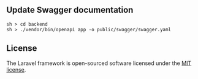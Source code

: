 ## Update Swagger documentation

```
sh > cd backend
sh > ./vendor/bin/openapi app -o public/swagger/swagger.yaml
```


## License
The Laravel framework is open-sourced software licensed under the [MIT license](https://opensource.org/licenses/MIT).
